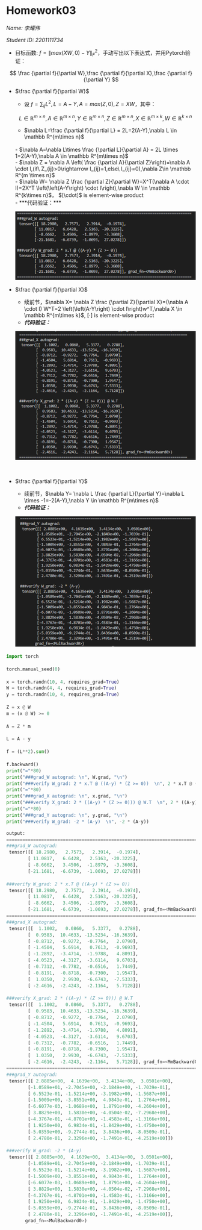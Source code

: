 # Homework03

*Name: 李耀伟*

*Student ID: 2201111734*

- 目标函数: $f=\|max\left(XW,0\right)-Y\|^2_F$，手动写出以下表达式，并用Pytorch验证：

$$
\frac {\partial f}{\partial W},\frac {\partial f}{\partial X},\frac {\partial f}{\partial Y}
$$

- $\frac {\partial f}{\partial W}$
    - 设  $f=\sum_{ij}L^2,L=A-Y,A = max(Z,0), Z=XW$，其中：
    
    $$
    L \in \mathbb R^{m \times n},A\in \mathbb R^{m\times n},Y \in \mathbb R^{m \times n},Z\in \mathbb R^{m\times n},X\in \mathbb R^{m\times k},W\in \mathbb R^{k\times n}
    $$
    
    - $\nabla L=\frac {\partial f}{\partial L} = 2L=2(A-Y),\nabla L \in \mathbb R^{m\times n}$
    <br>
    - $\nabla A=\nabla L\times \frac {\partial L}{\partial A} = 2L \times 1=2(A-Y),\nabla A \in \mathbb R^{m\times n}$
    <br/>
    - $\nabla Z = \nabla A \left( \frac {\partial A}{\partial Z}\right)=\nabla A \cdot I,(if\  Z_{ij}>0\rightarrow I_{ij}=1,else\ I_{ij}=0),\nabla Z\in \mathbb R^{m \times n}$
    <br/>
    - $\nabla W= \nabla Z \frac {\partial Z}{\partial W}=X^T(\nabla A \cdot I)=2X^T \left(\left(A-Y\right) \cdot I\right),\nabla W \in \mathbb R^{k\times n}$， $[\cdot]$ is element-wise product
    <br/>
    - ***代码验证：***
    
    ![Untitled](autograd%20b9e2eb8eb56d49a79e2634258c85d6eb/Untitled.png)
    <br/>
- $\frac {\partial f}{\partial X}$
    - 续前节，$\nabla X= \nabla Z \frac {\partial Z}{\partial X}=(\nabla A \cdot I) W^T=2 \left(\left(A-Y\right) \cdot I\right)w^T,\nabla X \in \mathbb R^{m\times k}$,  $[\cdot]$ is element-wise product<br/>
    - ***代码验证：***
    
    ![Untitled](autograd%20b9e2eb8eb56d49a79e2634258c85d6eb/Untitled%201.png)

    <br/>
- $\frac {\partial f}{\partial Y}$
    - 续前节，$\nabla Y= \nabla L \frac {\partial L}{\partial Y}=\nabla L \times -1=-2(A-Y),\nabla Y \in \mathbb R^{m\times n}$ <br/>
    - ***代码验证：***
    
    ![Untitled](autograd%20b9e2eb8eb56d49a79e2634258c85d6eb/Untitled%202.png)
    

```python
import torch

torch.manual_seed(0)

x = torch.randn(10, 4, requires_grad=True)
W = torch.randn(4, 4, requires_grad=True)
y = torch.randn(10, 4, requires_grad=True)

Z = x @ W 
m = (x @ W) >= 0

A = Z * m

L = A - y

f = (L**2).sum()

f.backward()
print("="*80)
print("###grad_W autograd: \n", W.grad, "\n")
print("###verify W_grad: 2 * x.T @ ((A-y) * (Z >= 0))  \n", 2 * x.T @ ((A-y) * (Z >= 0)))
print("="*80)
print("###grad_X autograd: \n", x.grad, "\n")
print("###verify X_grad: 2 * ((A-y) * (Z >= 0))) @ W.T  \n", 2 * ((A-y) * (Z >= 0)) @ W.T)
print("="*80)
print("###grad_Y autograd: \n", y.grad, "\n")
print("###verify W_grad: -2 * (A-y)  \n", -2 * (A-y))
```

```python
output: 
================================================================================
###grad_W autograd: 
 tensor([[ 18.2980,   2.7573,   2.3914,  -0.1974],
        [ 11.0817,   6.6428,   2.5163, -20.3225],
        [ -8.6662,   3.4506,  -1.8979,  -3.3608],
        [-21.1681,  -6.6739,  -1.0693,  27.0278]])

###verify W_grad: 2 * x.T @ ((A-y) * (Z >= 0))
 tensor([[ 18.2980,   2.7573,   2.3914,  -0.1974],
        [ 11.0817,   6.6428,   2.5163, -20.3225],
        [ -8.6662,   3.4506,  -1.8979,  -3.3608],
        [-21.1681,  -6.6739,  -1.0693,  27.0278]], grad_fn=<MmBackward0>)
================================================================================
###grad_X autograd:
 tensor([[  1.1002,   0.0860,   5.3377,   0.2788],
        [  0.9583,  10.4633, -13.5234, -16.3639],
        [ -0.8712,  -0.9272,  -0.7764,   2.0790],
        [ -1.4504,   5.6914,   0.7613,  -0.9693],
        [ -1.2892,  -3.4714,  -1.9788,   4.8091],
        [ -4.0523,  -4.3127,  -3.6114,   9.6703],
        [ -0.7312,  -0.7782,  -0.6516,   1.7449],
        [ -0.8191,  -0.8718,  -0.7300,   1.9547],
        [  1.0350,   2.9930,  -6.6743,  -7.5333],
        [ -2.4616,  -2.4243,  -2.1164,   5.7128]])

###verify X_grad: 2 * ((A-y) * (Z >= 0))) @ W.T
 tensor([[  1.1002,   0.0860,   5.3377,   0.2788],
        [  0.9583,  10.4633, -13.5234, -16.3639],
        [ -0.8712,  -0.9272,  -0.7764,   2.0790],
        [ -1.4504,   5.6914,   0.7613,  -0.9693],
        [ -1.2892,  -3.4714,  -1.9788,   4.8091],
        [ -4.0523,  -4.3127,  -3.6114,   9.6703],
        [ -0.7312,  -0.7782,  -0.6516,   1.7449],
        [ -0.8191,  -0.8718,  -0.7300,   1.9547],
        [  1.0350,   2.9930,  -6.6743,  -7.5333],
        [ -2.4616,  -2.4243,  -2.1164,   5.7128]], grad_fn=<MmBackward0>)
================================================================================
###grad_Y autograd:
 tensor([[ 2.8885e+00,  4.1639e+00,  3.4134e+00,  3.0501e+00],
        [-1.0589e+01, -2.7045e+00, -2.1849e+00, -1.7039e-01],
        [ 6.5523e-01, -1.5214e+00, -3.1982e+00, -1.5687e+00],
        [-1.5009e+00, -3.8551e+00,  4.9843e-01,  1.2764e+00],
        [-6.6077e-03, -1.0689e+00,  1.8791e+00, -4.2604e+00],
        [ 3.8829e+00,  1.5830e+00, -4.0504e-02, -7.2968e+00],
        [-4.3767e-01, -4.8701e+00, -1.4583e-01, -1.3166e+00],
        [ 1.9250e+00,  6.9834e-01, -1.8429e+00, -1.4750e+00],
        [-5.0359e+00, -9.2744e-01,  3.8436e+00, -8.0509e-01],
        [ 2.4780e-01,  2.3296e+00, -1.7491e-01, -4.2519e+00]])

###verify W_grad: -2 * (A-y)
 tensor([[ 2.8885e+00,  4.1639e+00,  3.4134e+00,  3.0501e+00],
        [-1.0589e+01, -2.7045e+00, -2.1849e+00, -1.7039e-01],
        [ 6.5523e-01, -1.5214e+00, -3.1982e+00, -1.5687e+00],
        [-1.5009e+00, -3.8551e+00,  4.9843e-01,  1.2764e+00],
        [-6.6077e-03, -1.0689e+00,  1.8791e+00, -4.2604e+00],
        [ 3.8829e+00,  1.5830e+00, -4.0504e-02, -7.2968e+00],
        [-4.3767e-01, -4.8701e+00, -1.4583e-01, -1.3166e+00],
        [ 1.9250e+00,  6.9834e-01, -1.8429e+00, -1.4750e+00],
        [-5.0359e+00, -9.2744e-01,  3.8436e+00, -8.0509e-01],
        [ 2.4780e-01,  2.3296e+00, -1.7491e-01, -4.2519e+00]],
       grad_fn=<MulBackward0>)
```
